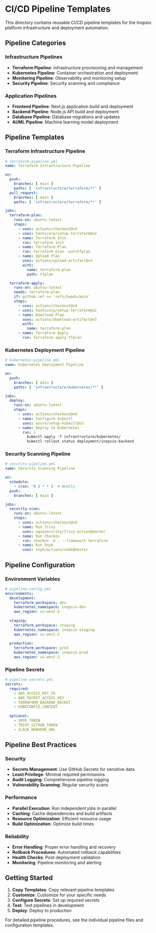 # CI/CD Pipeline Templates

This directory contains reusable CI/CD pipeline templates for the Inopsio platform infrastructure and deployment automation.

## Pipeline Categories

### Infrastructure Pipelines
- **Terraform Pipeline**: Infrastructure provisioning and management
- **Kubernetes Pipeline**: Container orchestration and deployment
- **Monitoring Pipeline**: Observability and monitoring setup
- **Security Pipeline**: Security scanning and compliance

### Application Pipelines
- **Frontend Pipeline**: Next.js application build and deployment
- **Backend Pipeline**: Node.js API build and deployment
- **Database Pipeline**: Database migrations and updates
- **AI/ML Pipeline**: Machine learning model deployment

## Pipeline Templates

### Terraform Infrastructure Pipeline
```yaml
# terraform-pipeline.yml
name: Terraform Infrastructure Pipeline

on:
  push:
    branches: [ main ]
    paths: [ 'infrastructure/terraform/**' ]
  pull_request:
    branches: [ main ]
    paths: [ 'infrastructure/terraform/**' ]

jobs:
  terraform-plan:
    runs-on: ubuntu-latest
    steps:
      - uses: actions/checkout@v4
      - uses: hashicorp/setup-terraform@v2
      - name: Terraform Init
        run: terraform init
      - name: Terraform Plan
        run: terraform plan -out=tfplan
      - name: Upload Plan
        uses: actions/upload-artifact@v3
        with:
          name: terraform-plan
          path: tfplan

  terraform-apply:
    runs-on: ubuntu-latest
    needs: terraform-plan
    if: github.ref == 'refs/heads/main'
    steps:
      - uses: actions/checkout@v4
      - uses: hashicorp/setup-terraform@v2
      - name: Download Plan
        uses: actions/download-artifact@v3
        with:
          name: terraform-plan
      - name: Terraform Apply
        run: terraform apply tfplan
```

### Kubernetes Deployment Pipeline
```yaml
# kubernetes-pipeline.yml
name: Kubernetes Deployment Pipeline

on:
  push:
    branches: [ main ]
    paths: [ 'infrastructure/kubernetes/**' ]

jobs:
  deploy:
    runs-on: ubuntu-latest
    steps:
      - uses: actions/checkout@v4
      - name: Configure kubectl
        uses: azure/setup-kubectl@v3
      - name: Deploy to Kubernetes
        run: |
          kubectl apply -f infrastructure/kubernetes/
          kubectl rollout status deployment/inopsio-backend
```

### Security Scanning Pipeline
```yaml
# security-pipeline.yml
name: Security Scanning Pipeline

on:
  schedule:
    - cron: '0 2 * * 1' # Weekly
  push:
    branches: [ main ]

jobs:
  security-scan:
    runs-on: ubuntu-latest
    steps:
      - uses: actions/checkout@v4
      - name: Run Trivy
        uses: aquasecurity/trivy-action@master
      - name: Run Checkov
        run: checkov -d . --framework terraform
      - name: Run Snyk
        uses: snyk/actions/node@master
```

## Pipeline Configuration

### Environment Variables
```yaml
# pipeline-config.yml
environments:
  development:
    terraform_workspace: dev
    kubernetes_namespace: inopsio-dev
    aws_region: us-west-2
    
  staging:
    terraform_workspace: staging
    kubernetes_namespace: inopsio-staging
    aws_region: us-west-2
    
  production:
    terraform_workspace: prod
    kubernetes_namespace: inopsio-prod
    aws_region: us-west-2
```

### Pipeline Secrets
```yaml
# pipeline-secrets.yml
secrets:
  required:
    - AWS_ACCESS_KEY_ID
    - AWS_SECRET_ACCESS_KEY
    - TERRAFORM_BACKEND_BUCKET
    - KUBECONFIG_CONTENT
    
  optional:
    - SNYK_TOKEN
    - TRIVY_GITHUB_TOKEN
    - SLACK_WEBHOOK_URL
```

## Pipeline Best Practices

### Security
- **Secrets Management**: Use GitHub Secrets for sensitive data
- **Least Privilege**: Minimal required permissions
- **Audit Logging**: Comprehensive pipeline logging
- **Vulnerability Scanning**: Regular security scans

### Performance
- **Parallel Execution**: Run independent jobs in parallel
- **Caching**: Cache dependencies and build artifacts
- **Resource Optimization**: Efficient resource usage
- **Build Optimization**: Optimize build times

### Reliability
- **Error Handling**: Proper error handling and recovery
- **Rollback Procedures**: Automated rollback capabilities
- **Health Checks**: Post-deployment validation
- **Monitoring**: Pipeline monitoring and alerting

## Getting Started

1. **Copy Templates**: Copy relevant pipeline templates
2. **Customize**: Customize for your specific needs
3. **Configure Secrets**: Set up required secrets
4. **Test**: Test pipelines in development
5. **Deploy**: Deploy to production

For detailed pipeline procedures, see the individual pipeline files and configuration templates.
